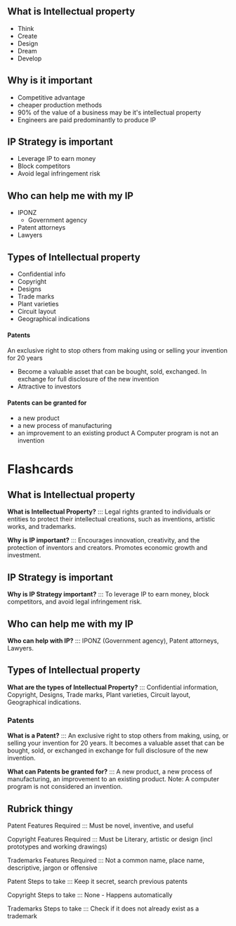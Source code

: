 ## What is Intellectual property
- Think
- Create
- Design
- Dream
- Develop
## Why is it important
- Competitive advantage
- cheaper production methods
- 90% of the value of a business may be it's intellectual property
- Engineers are paid predominantly to produce IP


## IP Strategy is important
- Leverage IP to earn money
- Block competitors
- Avoid legal infringement risk
## Who can help me with my IP
- IPONZ
	- Government agency
- Patent attorneys
- Lawyers

## Types of Intellectual property

- Confidential info
- Copyright
- Designs
- Trade marks
- Plant varieties
- Circuit layout
- Geographical indications
#### Patents
An exclusive right to stop others from making using or selling your invention for 20 years
- Become a valuable asset that can be bought, sold, exchanged.
In exchange for full disclosure of the new invention 
- Attractive to investors
#### Patents can be granted for
- a new product
- a new process of manufacturing
- an improvement to an existing product
A Computer program is not an invention

# Flashcards

## What is Intellectual property

**What is Intellectual Property?** ::: Legal rights granted to individuals or entities to protect their intellectual creations, such as inventions, artistic works, and trademarks.
<!--SR:!2023-09-11,1,230!2023-09-14,4,270-->

**Why is IP important?** ::: Encourages innovation, creativity, and the protection of inventors and creators. Promotes economic growth and investment.

## IP Strategy is important

**Why is IP Strategy important?** ::: To leverage IP to earn money, block competitors, and avoid legal infringement risk.
<!--SR:!2023-09-11,1,230-->

## Who can help me with my IP

**Who can help with IP?** ::: IPONZ (Government agency), Patent attorneys, Lawyers.
<!--SR:!2023-09-11,1,230!2023-09-13,3,250-->

## Types of Intellectual property

**What are the types of Intellectual Property?** ::: Confidential information, Copyright, Designs, Trade marks, Plant varieties, Circuit layout, Geographical indications.
<!--SR:!2023-09-11,1,230!2023-09-14,4,270-->

### Patents

**What is a Patent?** ::: An exclusive right to stop others from making, using, or selling your invention for 20 years. It becomes a valuable asset that can be bought, sold, or exchanged in exchange for full disclosure of the new invention.
<!--SR:!2023-09-11,1,230!2023-09-13,3,250-->

**What can Patents be granted for?** ::: A new product, a new process of manufacturing, an improvement to an existing product. Note: A computer program is not considered an invention.
<!--SR:!2023-09-11,1,230!2023-09-13,3,250-->

## Rubrick thingy
Patent Features Required ::: Must be novel, inventive, and useful
<!--SR:!2023-09-11,1,230!2023-09-13,3,250-->
Copyright Features Required ::: Must be Literary, artistic or design (incl prototypes and working drawings)
<!--SR:!2023-09-11,1,230!2023-09-13,3,250-->
Trademarks Features Required ::: Not a common name, place name, descriptive, jargon or offensive
<!--SR:!2023-09-13,3,250!2023-09-13,3,250-->
Patent Steps to take ::: Keep it secret, search previous patents
<!--SR:!2023-09-13,3,250!2023-09-13,3,250-->
Copyright Steps to take ::: None - Happens automatically
<!--SR:!2023-09-14,4,270!2023-09-13,3,250-->
Trademarks Steps to take ::: Check if it does not already exist as a trademark
<!--SR:!2023-09-13,3,250!2023-09-13,3,250-->